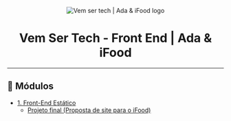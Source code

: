 <p align="center">
 <img src="https://media.licdn.com/dms/image/D4D05AQFaM51ZK3sqVg/feedshare-thumbnail_720_1280/0/1687874420677?e=2147483647&v=beta&t=JSxHNhvoEh4T8vGsBPtrgWusiMtlXuaBsdnlciBVKZQ" alt="Vem ser tech | Ada & iFood logo">
</p>

<h1 align="center">Vem Ser Tech - Front End | Ada & iFood</h1>

---

## 📝 Módulos

- [1. Front-End Estático](/1-frontend-estatico/)
  - [Projeto final (Proposta de site para o iFood)](/1-frontend-estatico/projeto-final/)
